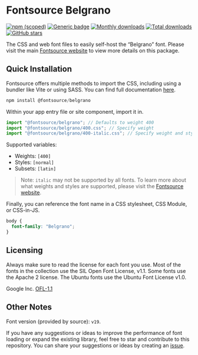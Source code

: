 # Fontsource Belgrano

[![npm (scoped)](https://img.shields.io/npm/v/@fontsource/belgrano?color=brightgreen)](https://www.npmjs.com/package/@fontsource/belgrano) [![Generic badge](https://img.shields.io/badge/fontsource-passing-brightgreen)](https://github.com/fontsource/fontsource) [![Monthly downloads](https://badgen.net/npm/dm/@fontsource/belgrano)](https://github.com/fontsource/fontsource) [![Total downloads](https://badgen.net/npm/dt/@fontsource/belgrano)](https://github.com/fontsource/fontsource) [![GitHub stars](https://img.shields.io/github/stars/fontsource/fontsource.svg?style=social&label=Star)](https://github.com/fontsource/fontsource/stargazers)

The CSS and web font files to easily self-host the “Belgrano” font. Please visit the main [Fontsource website](https://fontsource.org/fonts/belgrano) to view more details on this package.

## Quick Installation

Fontsource offers multiple methods to import the CSS, including using a bundler like Vite or using SASS. You can find full documentation [here](https://fontsource.org/docs/getting-started/introduction).

```javascript
npm install @fontsource/belgrano
```

Within your app entry file or site component, import it in.

```javascript
import "@fontsource/belgrano"; // Defaults to weight 400
import "@fontsource/belgrano/400.css"; // Specify weight
import "@fontsource/belgrano/400-italic.css"; // Specify weight and style
```

Supported variables:
- Weights: `[400]`
- Styles: `[normal]`
- Subsets: `[latin]`

> Note: `italic` may not be supported by all fonts. To learn more about what weights and styles are supported, please visit the [Fontsource website](https://fontsource.org/fonts/belgrano).

Finally, you can reference the font name in a CSS stylesheet, CSS Module, or CSS-in-JS.

```css
body {
  font-family: "Belgrano";
}
```

## Licensing
Always make sure to read the license for each font you use. Most of the fonts in the collection use the SIL Open Font License, v1.1. Some fonts use the Apache 2 license. The Ubuntu fonts use the Ubuntu Font License v1.0.

Google Inc.
[OFL-1.1](http://scripts.sil.org/OFL)

## Other Notes
Font version (provided by source): `v19`.

If you have any suggestions or ideas to improve the performance of font loading or expand the existing library, feel free to star and contribute to this repository. You can share your suggestions or ideas by creating an [issue](https://github.com/fontsource/fontsource/issues).